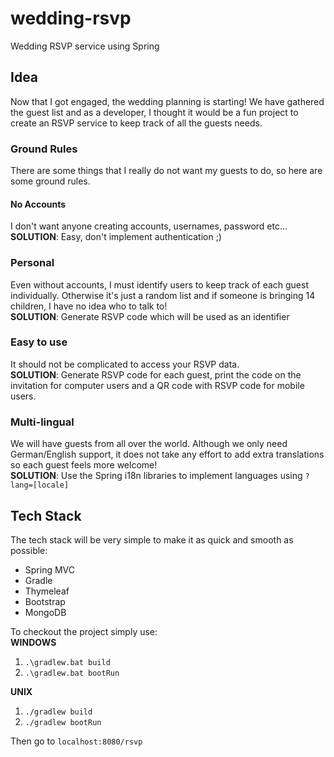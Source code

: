 # wedding-rsvp
Wedding RSVP service using Spring 

## Idea

Now that I got engaged, the wedding planning is starting!
We have gathered the guest list and as a developer, I thought it would be a fun project to create an RSVP service to keep track of all the guests needs.

### Ground Rules
There are some things that I really do not want my guests to do, so here are some ground rules.
#### No Accounts
I don't want anyone creating accounts, usernames, password etc... \
**SOLUTION**: Easy, don't implement authentication ;)

### Personal
Even without accounts, I must identify users to keep track of each guest individually. Otherwise it's just a random list and if someone is bringing 14 children, I have no idea who to talk to! \
**SOLUTION**: Generate RSVP code which will be used as an identifier

### Easy to use
It should not be complicated to access your RSVP data.\
**SOLUTION**: Generate RSVP code for each guest, print the code on the invitation for computer users and a QR code with RSVP code for mobile users.


### Multi-lingual
We will have guests from all over the world. Although we only need German/English support, it does not take any effort to add extra translations so each guest feels more welcome! \
**SOLUTION**: Use the Spring i18n libraries to implement languages using `?lang=[locale]`

## Tech Stack
The tech stack will be very simple to make it as quick and smooth as possible:
* Spring MVC
* Gradle
* Thymeleaf
* Bootstrap
* MongoDB


To checkout the project simply use: \
**WINDOWS**
1. `.\gradlew.bat build`
2. `.\gradlew.bat bootRun`

**UNIX**
1. `./gradlew build`
2. `./gradlew bootRun`


Then go to `localhost:8080/rsvp`
